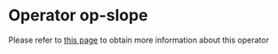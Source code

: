 # Operator op-slope

Please refer to [this page](https://ikats.org/operators.html) to obtain more information about this operator

